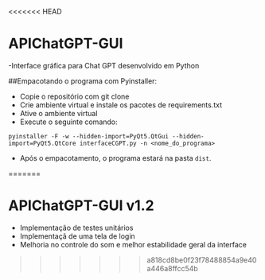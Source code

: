 <<<<<<< HEAD
# APIChatGPT-GUI
-Interface gráfica para Chat GPT desenvolvido em Python

##Empacotando o programa com Pyinstaller:

- Copie o repositório com git clone
- Crie ambiente virtual e instale os pacotes de requirements.txt
- Ative o ambiente virtual
- Execute o seguinte comando:

`pyinstaller -F -w --hidden-import=PyQt5.QtGui --hidden-import=PyQt5.QtCore interfaceCGPT.py -n <nome_do_programa>`

- Após o empacotamento, o programa estará na pasta `dist`.


=======
# APIChatGPT-GUI v1.2

- Implementação de testes unitários
- Implementaçã de uma tela de login
- Melhoria no controle do som e melhor estabilidade geral da interface
>>>>>>> a818cd8be0f23f78488854a9e40a446a8ffcc54b
